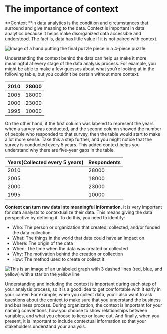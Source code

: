 # The importance of context

**Context **in data analytics is the condition and circumstances that surround and give meaning to the data. Context is important in data analytics because it helps make disorganized data accessible and understood. The fact is, data has little value if it is not paired with context.

![Image of a hand putting the final puzzle piece in a 4-piece puzzle](https://d3c33hcgiwev3.cloudfront.net/imageAssetProxy.v1/_mF--_KyQHahfvvyslB2tQ_a57b65d979d04df6b014cd877ac5bae8_Screen-Shot-2021-03-04-at-6.31.12-PM.png?expiry=1718928000000&hmac=cSTIBfeU2k2e-aj_YBUT4R51_dyP3ikfHqGC1RXNkXY)

Understanding the context behind the data can help us make it more meaningful at every stage of the data analysis process. For example, you might be able to make a few guesses about what you're looking at in the following table, but you couldn't be certain without more context.

| 2010 | 28000 |
| ---- | ----- |
| 2005 | 18000 |
| 2000 | 23000 |
| 1995 | 10000 |

On the other hand, if the first column was labeled to represent the years when a survey was conducted, and the second column showed the number of people who responded to that survey, then the table would start to make a lot more sense. Take this a step further, and you might notice that the survey is conducted every 5 years. This added context helps you understand why there are five-year gaps in the table.

| **Years**(Collected every 5 years) | **Respondents** |
| ---------------------------------------- | --------------------- |
| 2010                                     | 28000                 |
| 2005                                     | 18000                 |
| 2000                                     | 23000                 |
| 1995                                     | 10000                 |

**Context can turn raw data into meaningful information.** It is very important for data analysts to contextualize their data. This means giving the data perspective by defining it. To do this, you need to identify:

* Who: The person or organization that created, collected, and/or funded the data collection
* What: The things in the world that data could have an impact on
* Where: The origin of the data
* When: The time when the data was created or collected
* Why: The motivation behind the creation or collection
* How: The method used to create or collect it

![This is an image of an unlabeled graph with 3 dashed lines (red, blue, and yellow) with a star on the yellow line](https://d3c33hcgiwev3.cloudfront.net/imageAssetProxy.v1/zhGDW2fMQB2Rg1tnzKAd4g_393ad321959f4993ac1be489441a36aa_Screen-Shot-2020-12-11-at-11.54.10-AM.png?expiry=1718928000000&hmac=YI-wik0APZd_da1yiDlxHEVeg-FZomhaUPh1gmbRuJk)

Understanding and including the context is important during each step of your analysis process, so it is a good idea to get comfortable with it early in your career. For example, when you collect data, you’ll also want to ask questions about the context to make sure that you understand the business and business process. During organization, the context is important for your naming conventions, how you choose to show relationships between variables, and what you choose to keep or leave out. And finally, when you present, it is important to include contextual information so that your stakeholders understand your analysis.
